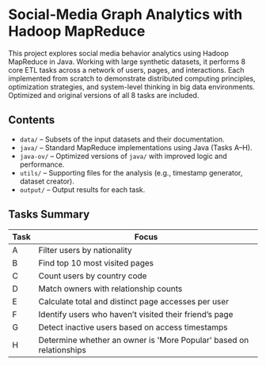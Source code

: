 # Social-Media Graph Analytics with Hadoop MapReduce

This project explores social media behavior analytics using Hadoop MapReduce in Java. Working with large synthetic datasets, it performs 8 core ETL tasks across a network of users, pages, and interactions. Each implemented from scratch to demonstrate distributed computing principles, optimization strategies, and system-level thinking in big data environments. Optimized and original versions of all 8 tasks are included.

## Contents

- `data/` – Subsets of the input datasets and their documentation.
- `java/` – Standard MapReduce implementations using Java (Tasks A–H).
- `java-ov/` – Optimized versions of `java/` with improved logic and performance.
- `utils/` – Supporting files for the analysis (e.g., timestamp generator, dataset creator).
- `output/` – Output results for each task.

## Tasks Summary

| Task | Focus |
|------|-------|
| A | Filter users by nationality |
| B | Find top 10 most visited pages |
| C | Count users by country code |
| D | Match owners with relationship counts |
| E | Calculate total and distinct page accesses per user |
| F | Identify users who haven’t visited their friend’s page |
| G | Detect inactive users based on access timestamps |
| H | Determine whether an owner is 'More Popular' based on relationships |



